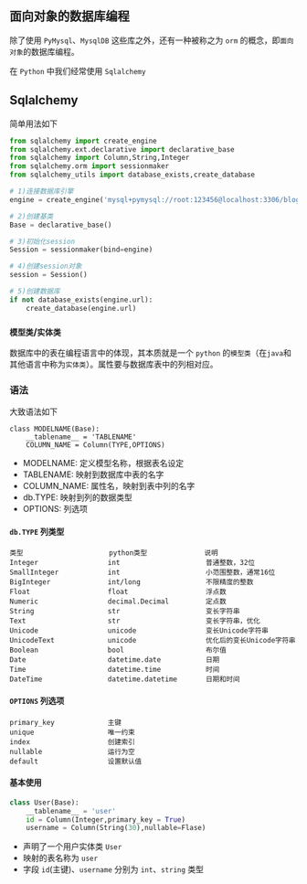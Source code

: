 ## 面向对象的数据库编程
除了使用 `PyMysql`、`MysqlDB` 这些库之外，还有一种被称之为 `orm` 的概念，即`面向对象`的数据库编程。

在 `Python` 中我们经常使用 `Sqlalchemy` 


## Sqlalchemy

简单用法如下
```python
from sqlalchemy import create_engine
from sqlalchemy.ext.declarative import declarative_base
from sqlalchemy import Column,String,Integer
from sqlalchemy.orm import sessionmaker
from sqlalchemy_utils import database_exists,create_database

# 1)连接数据库引擎
engine = create_engine('mysql+pymysql://root:123456@localhost:3306/blog?charset=utf8')

# 2)创建基类
Base = declarative_base()

# 3)初始化session
Session = sessionmaker(bind=engine)

# 4)创建session对象
session = Session()

# 5)创建数据库
if not database_exists(engine.url):
    create_database(engine.url)

```

### `模型类`/`实体类`

数据库中的表在编程语言中的体现，其本质就是一个 `python` 的`模型类`（在`java`和其他语言中称为`实体类`）。属性要与数据库表中的列相对应。

### 语法

大致语法如下
```shell
class MODELNAME(Base):
    __tablename__ = 'TABLENAME'
    COLUMN_NAME = Column(TYPE,OPTIONS)
```

- MODELNAME: 定义模型名称，根据表名设定
- TABLENAME: 映射到数据库中表的名字
- COLUMN_NAME: 属性名，映射到表中列的名字
- db.TYPE: 映射到列的数据类型
- OPTIONS: 列选项

#### `db.TYPE` 列类型
    类型                     python类型              说明
    Integer                 int                     普通整数，32位
    SmallInteger            int                     小范围整数，通常16位
    BigInteger              int/long                不限精度的整数
    Float                   float                   浮点数
    Numeric                 decimal.Decimal         定点数
    String                  str                     变长字符串
    Text                    str                     变长字符串，优化
    Unicode                 unicode                 变长Unicode字符串
    UnicodeText             unicode                 优化后的变长Unicode字符串
    Boolean                 bool                    布尔值
    Date                    datetime.date           日期
    Time                    datetime.time           时间
    DateTime                datetime.datetime       日期和时间

#### `OPTIONS` 列选项
    primary_key             主键
    unique                  唯一约束
    index                   创建索引
    nullable                运行为空
    default                 设置默认值

#### 基本使用
```python
class User(Base):
    __tablename__ = 'user'
    id = Column(Integer,primary_key = True)
    username = Column(String(30),nullable=Flase)
```

- 声明了一个用户实体类 `User`
- 映射的表名称为 `user`
- 字段 `id`(主键)、`username` 分别为 `int`、`string` 类型